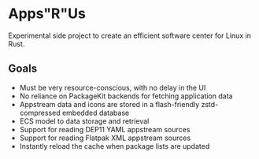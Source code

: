 # Apps"R"Us

Experimental side project to create an efficient software center for Linux in Rust.

## Goals

- Must be very resource-conscious, with no delay in the UI
- No reliance on PackageKit backends for fetching application data
- Appstream data and icons are stored in a flash-friendly zstd-compressed embedded database
- ECS model to data storage and retrieval
- Support for reading DEP11 YAML appstream sources
- Support for reading Flatpak XML appstream sources
- Instantly reload the cache when package lists are updated
